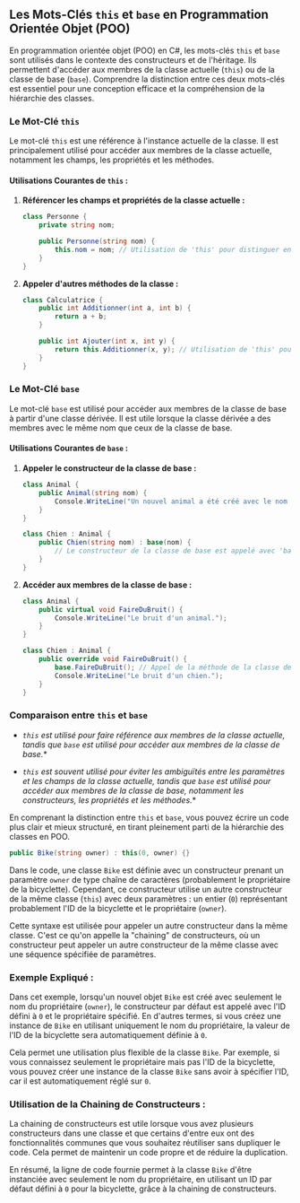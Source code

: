 ## Les Mots-Clés `this` et `base` en Programmation Orientée Objet (POO)

En programmation orientée objet (POO) en C#, les mots-clés `this` et `base` sont utilisés dans le contexte des constructeurs et de l'héritage. Ils permettent d'accéder aux membres de la classe actuelle (`this`) ou de la classe de base (`base`). Comprendre la distinction entre ces deux mots-clés est essentiel pour une conception efficace et la compréhension de la hiérarchie des classes.

### Le Mot-Clé `this`

Le mot-clé `this` est une référence à l'instance actuelle de la classe. Il est principalement utilisé pour accéder aux membres de la classe actuelle, notamment les champs, les propriétés et les méthodes.

#### Utilisations Courantes de `this` :

1. **Référencer les champs et propriétés de la classe actuelle :**
   
   ```csharp
   class Personne {
       private string nom;

       public Personne(string nom) {
           this.nom = nom; // Utilisation de 'this' pour distinguer entre le paramètre 'nom' et le champ 'nom'
       }
   }
   ```

2. **Appeler d'autres méthodes de la classe :**
   
   ```csharp
   class Calculatrice {
       public int Additionner(int a, int b) {
           return a + b;
       }

       public int Ajouter(int x, int y) {
           return this.Additionner(x, y); // Utilisation de 'this' pour appeler une méthode de la même classe
       }
   }
   ```

### Le Mot-Clé `base`

Le mot-clé `base` est utilisé pour accéder aux membres de la classe de base à partir d'une classe dérivée. Il est utile lorsque la classe dérivée a des membres avec le même nom que ceux de la classe de base.

#### Utilisations Courantes de `base` :

1. **Appeler le constructeur de la classe de base :**
   
   ```csharp
   class Animal {
       public Animal(string nom) {
           Console.WriteLine("Un nouvel animal a été créé avec le nom : " + nom);
       }
   }

   class Chien : Animal {
       public Chien(string nom) : base(nom) {
           // Le constructeur de la classe de base est appelé avec 'base'
       }
   }
   ```

2. **Accéder aux membres de la classe de base :**
   
   ```csharp
   class Animal {
       public virtual void FaireDuBruit() {
           Console.WriteLine("Le bruit d'un animal.");
       }
   }

   class Chien : Animal {
       public override void FaireDuBruit() {
           base.FaireDuBruit(); // Appel de la méthode de la classe de base
           Console.WriteLine("Le bruit d'un chien.");
       }
   }
   ```

### Comparaison entre `this` et `base`

- *`this` est utilisé pour faire référence aux membres de la classe actuelle, tandis que `base` est utilisé pour accéder aux membres de la classe de base.**
  
- *`this` est souvent utilisé pour éviter les ambiguïtés entre les paramètres et les champs de la classe actuelle, tandis que `base` est utilisé pour accéder aux membres de la classe de base, notamment les constructeurs, les propriétés et les méthodes.**

En comprenant la distinction entre `this` et `base`, vous pouvez écrire un code plus clair et mieux structuré, en tirant pleinement parti de la hiérarchie des classes en POO.


```csharp
public Bike(string owner) : this(0, owner) {}
```
Dans le code, une classe `Bike` est définie avec un constructeur prenant un paramètre `owner` de type chaîne de caractères (probablement le propriétaire de la bicyclette). Cependant, ce constructeur utilise un autre constructeur de la même classe (`this`) avec deux paramètres : un entier (`0`) représentant probablement l'ID de la bicyclette et le propriétaire (`owner`). 

Cette syntaxe est utilisée pour appeler un autre constructeur dans la même classe. C'est ce qu'on appelle la "chaining" de constructeurs, où un constructeur peut appeler un autre constructeur de la même classe avec une séquence spécifiée de paramètres.

### Exemple Expliqué :

Dans cet exemple, lorsqu'un nouvel objet `Bike` est créé avec seulement le nom du propriétaire (`owner`), le constructeur par défaut est appelé avec l'ID défini à `0` et le propriétaire spécifié. En d'autres termes, si vous créez une instance de `Bike` en utilisant uniquement le nom du propriétaire, la valeur de l'ID de la bicyclette sera automatiquement définie à `0`.

Cela permet une utilisation plus flexible de la classe `Bike`. Par exemple, si vous connaissez seulement le propriétaire mais pas l'ID de la bicyclette, vous pouvez créer une instance de la classe `Bike` sans avoir à spécifier l'ID, car il est automatiquement réglé sur `0`.

### Utilisation de la Chaining de Constructeurs :

La chaining de constructeurs est utile lorsque vous avez plusieurs constructeurs dans une classe et que certains d'entre eux ont des fonctionnalités communes que vous souhaitez réutiliser sans dupliquer le code. Cela permet de maintenir un code propre et de réduire la duplication.

En résumé, la ligne de code fournie permet à la classe `Bike` d'être instanciée avec seulement le nom du propriétaire, en utilisant un ID par défaut défini à `0` pour la bicyclette, grâce à la chaining de constructeurs.